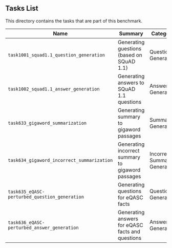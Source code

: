 ## Tasks List 

This directory contains the tasks that are part of this benchmark. 


Name | Summary | Category
---- | ----------- | --------
`task1001_squad1.1_question_generation` | Generating guestions (based on SQuAD 1.1) | Question Generation  
`task1002_squad1.1_answer_generation` | Generating answers to SQuAD 1.1 questions | Answer Generation
`task633_gigaword_summarization` | Generating summary to gigaword passages | Summary Generation
`task634_gigaword_incorrect_summarization` | Generating incorrect summary to gigaword passages | Incorrect Summary Generation
`task635_eQASC-perturbed_question_generation` | Generating questions for eQASC facts | Question Generation
`task636_eQASC-perturbed_answer_generation` | Generating answers for eQASC facts and questions | Answer Generation